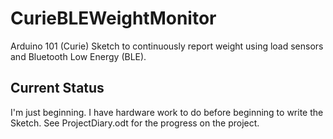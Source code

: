 # CurieBLEWeightMonitor
Arduino 101 (Curie) Sketch to continuously report weight using load sensors and Bluetooth Low Energy (BLE).
## Current Status
I'm just beginning. I have hardware work to do before beginning to write the Sketch.  See ProjectDiary.odt for the progress on the project.

